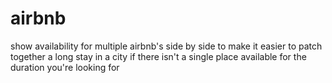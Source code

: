 # airbnb
show availability for multiple airbnb's side by side to make it easier to patch together a long stay in a city if there isn't a single place available for the duration you're looking for
